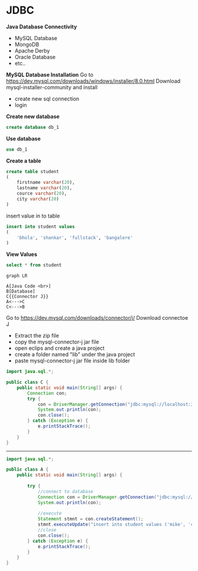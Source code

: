 # JDBC # 
**Java Database Connectivity**

* MySQL Database
* MongoDB
* Apache Derby
* Oracle Database
* etc..

**MySQL Database Installation**
Go to https://dev.mysql.com/downloads/windows/installer/8.0.html
Download mysql-installer-community and install

* create new sql connection 
* login 

**Create new database**

```sql
create database db_1
```
**Use database**
```sql
use db_1
```
**Create a table**
```sql
create table student
(
    firstname varchar(20),
    lastname varchar(20),
    cource varchar(20),
    city varchar(20)
)
```
insert value in to table
```sql
insert into student values
(
	'bhola', 'shankar', 'fullstack', 'bangalore' 
)
```
**View Values**
```sql
select * from student
```

```mermaid
graph LR

A[Java Code <br>]
B[Database] 
C{{Connector J}}
A<--->C
C<--->B

```

Go to https://dev.mysql.com/downloads/connector/j/
Download connectoe J
* Extract the zip file 
* copy the mysql-connector-j jar file
* open eclips and create a java project
* create a folder named "lib" under the java project
* paste mysql-connector-j jar file inside lib folder

```java
import java.sql.*;

public class C {
	public static void main(String[] args) {
		Connection con;
		try {
			con = DriverManager.getConnection("jdbc:mysql://localhost:3306/db_1", "root", "system");
			System.out.println(con);
			con.close();
		} catch (Exception e) {
			e.printStackTrace();
		}
	}
}
```
---
```java
import java.sql.*;

public class A {
	public static void main(String[] args) {
		
		try {
			//connect to database
			Connection con = DriverManager.getConnection("jdbc:mysql://localhost:3306/nov_db","root","system");
			System.out.println(con);
			
			//execute 
			Statement stmnt = con.createStatement();
			stmnt.executeUpdate("insert into student values ('mike', 'chennai', 'mike@gmail.com', '123456789')");
			//close
			con.close();
		} catch (Exception e) {
			e.printStackTrace();
		}
	}
}

```